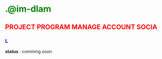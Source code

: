 # <span style="color:green">.@im-dlam</span>
## <span style="color:red">PROJECT PROGRAM MANAGE ACCOUNT SOCIA</span> 

### <span style="color:blue">L</span>
**status** : comming soon

